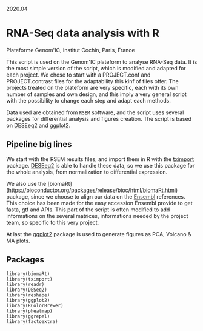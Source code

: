 2020.04

# RNA-Seq data analysis with R
Plateforme Genom'IC, Institut Cochin, Paris, France

This script is used on the Genom'IC plateform to analyse RNA-Seq data. It is the most simple version of the script, which is modified and adapted for each project. We chose to start with a PROJECT.conf and PROJECT.contrast files for the adaptability this kinf of files offer. The projects treated on the plateform are very specific, each with its own number of samples and own design, and this imply a very general script with the possibility to change each step and adapt each methods.

Data used are obtained from `RSEM` software, and the script uses several packages for differential analysis and figures creation. The script is based on [DESEeq2](http://bioconductor.org/packages/release/bioc/html/DESeq2.html) and [ggplot2](https://rdrr.io/cran/ggplot2/). 

## Pipeline big lines

We start with the RSEM results files, and import them in R with the [tximport](https://bioconductor.org/packages/release/bioc/html/tximport.html) package. [DESEeq2](http://bioconductor.org/packages/release/bioc/html/DESeq2.html) is able to handle these data, so we use this package for the whole analysis, from normalization to differential expression.

We also use the [biomaRt] (https://bioconductor.org/packages/release/bioc/html/biomaRt.html) package, since we choose to align our data on the [Ensembl](https://www.ensembl.org/index.html) references. This choice has been made for the easy accession Ensembl provide to get fasta, gtf and APIs. This part of the script is often modified to add informations on the several matrices, informations needed by the project team, so specific to this very project.

At last the [ggplot2](https://rdrr.io/cran/ggplot2/) package is used to generate figures as PCA, Volcano & MA plots.

## Packages
```
library(biomaRt)
library(tximport)
library(readr)
library(DESeq2)
library(reshape)
library(ggplot2)
library(RColorBrewer)
library(pheatmap)
library(ggrepel)
library(factoextra)
```

